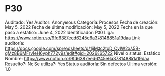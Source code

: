 # P30

Auditado: Yes
Auditor: Anonymous
Categoría: Procesos
Fecha de creación: May 5, 2022
Fecha de última modificación: May 5, 2022
Fecha en la que pasó a estático: June 4, 2022
Identificador: P30
Liga: https://www.notion.so/9fd6387eed6245e6a378148851a19daa 
Link auditoría: https://docs.google.com/spreadsheets/d/1ijM3c2toD_CvIW2xA5B-gMz8B6MFrv1eH6yph772y9s/edit#gid=2026865722
Nivel o status: Estático
Nombre: https://www.notion.so/9fd6387eed6245e6a378148851a19daa 
Resuelto?: No
Se utiliza?: Yes
Status auditoría: Sin defectos
Última versión: 1.0